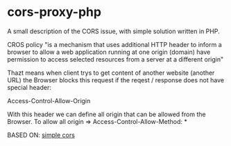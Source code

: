 # cors-proxy-php
A small description of the CORS issue, with simple solution written in PHP.


CROS policy "is a mechanism that uses additional HTTP header to inform a browser to allow a web application running at one origin (domain) have permission to access selected resources from a server at a different origin"

Thazt means when client trys to get content of another website (another URL) the Browser blocks this request if the reqest / response does not have special header:

Access-Control-Allow-Origin

With this header we can define all origin that can be allowed from the Browser. To allow all origin => Access-Control-Allow-Method: *


BASED ON: [simple cors](https://gist.github.com/dropmeaword/a050231a5767adc52b986faf587f64c9)
